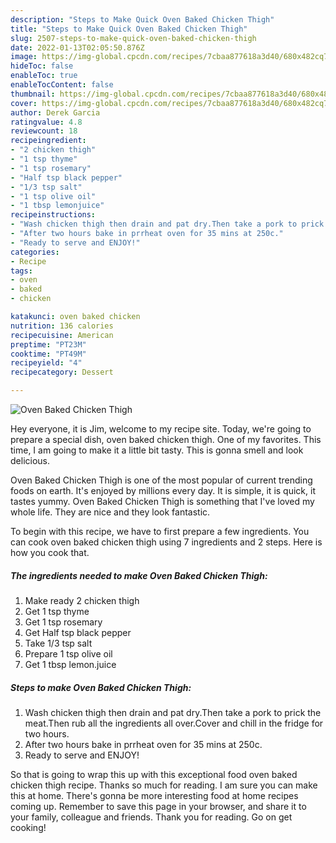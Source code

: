 ```yaml
---
description: "Steps to Make Quick Oven Baked Chicken Thigh"
title: "Steps to Make Quick Oven Baked Chicken Thigh"
slug: 2507-steps-to-make-quick-oven-baked-chicken-thigh
date: 2022-01-13T02:05:50.876Z
image: https://img-global.cpcdn.com/recipes/7cbaa877618a3d40/680x482cq70/oven-baked-chicken-thigh-recipe-main-photo.jpg
hideToc: false
enableToc: true
enableTocContent: false
thumbnail: https://img-global.cpcdn.com/recipes/7cbaa877618a3d40/680x482cq70/oven-baked-chicken-thigh-recipe-main-photo.jpg
cover: https://img-global.cpcdn.com/recipes/7cbaa877618a3d40/680x482cq70/oven-baked-chicken-thigh-recipe-main-photo.jpg
author: Derek Garcia
ratingvalue: 4.8
reviewcount: 18
recipeingredient:
- "2 chicken thigh"
- "1 tsp thyme"
- "1 tsp rosemary"
- "Half tsp black pepper"
- "1/3 tsp salt"
- "1 tsp olive oil"
- "1 tbsp lemonjuice"
recipeinstructions:
- "Wash chicken thigh then drain and pat dry.Then take a pork to prick the meat.Then rub all the ingredients all over.Cover and chill in the fridge for two hours."
- "After two hours bake in prrheat oven for 35 mins at 250c."
- "Ready to serve and ENJOY!"
categories:
- Recipe
tags:
- oven
- baked
- chicken

katakunci: oven baked chicken 
nutrition: 136 calories
recipecuisine: American
preptime: "PT23M"
cooktime: "PT49M"
recipeyield: "4"
recipecategory: Dessert

---
```



![Oven Baked Chicken Thigh](https://img-global.cpcdn.com/recipes/7cbaa877618a3d40/680x482cq70/oven-baked-chicken-thigh-recipe-main-photo.jpg)

Hey everyone, it is Jim, welcome to my recipe site. Today, we're going to prepare a special dish, oven baked chicken thigh. One of my favorites. This time, I am going to make it a little bit tasty. This is gonna smell and look delicious.



Oven Baked Chicken Thigh is one of the most popular of current trending foods on earth. It's enjoyed by millions every day. It is simple, it is quick, it tastes yummy. Oven Baked Chicken Thigh is something that I've loved my whole life. They are nice and they look fantastic.


To begin with this recipe, we have to first prepare a few ingredients. You can cook oven baked chicken thigh using 7 ingredients and 2 steps. Here is how you cook that.

<!--inarticleads1-->

##### The ingredients needed to make Oven Baked Chicken Thigh:

1. Make ready 2 chicken thigh
1. Get 1 tsp thyme
1. Get 1 tsp rosemary
1. Get Half tsp black pepper
1. Take 1/3 tsp salt
1. Prepare 1 tsp olive oil
1. Get 1 tbsp lemon.juice




<!--inarticleads2-->

##### Steps to make Oven Baked Chicken Thigh:

1. Wash chicken thigh then drain and pat dry.Then take a pork to prick the meat.Then rub all the ingredients all over.Cover and chill in the fridge for two hours.
1. After two hours bake in prrheat oven for 35 mins at 250c.
1. Ready to serve and ENJOY!



So that is going to wrap this up with this exceptional food oven baked chicken thigh recipe. Thanks so much for reading. I am sure you can make this at home. There's gonna be more interesting food at home recipes coming up. Remember to save this page in your browser, and share it to your family, colleague and friends. Thank you for reading. Go on get cooking!
